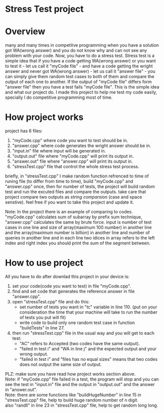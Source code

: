 # Stress Test project
# Overview
many and many times in competitve programming when you have a solution got WA(wrong answer) and you do not know why and can not see any problem with your code. Now, you have to do a stress test. Stress test is a simple idea that if you have a code getting WA(wrong answer) or you want to test it - let us call it "myCode file" - and have a code getting the wright answer and never got WA(wrong answer) - let us call it "answer file" - you can simply give them random test cases to both of them and compare the output of each one to another. If the output of "myCode file" differs form "answer file" then you have a test fails "myCode file". This is the simple idea and what our project do. I made this project to help me test my code easily, specially I do competitive programming most of time.


# How project works
project has 6 files:
  1) "myCode.cpp" where code you want to test should be in.
  2) "answer.cpp" where code generates the wright answer should be in.
  3) "input.in" file where input will be generated in.
  4) "output.out" file where "myCode.cpp" will print its output in.
  5) "answer.out" file where "answer.cpp" will print its output in.
  6) "stressTest.cpp" file that control the whole stress test process.

briefly, in "stressTest.cpp" I make random function refrenced to time of runing file (to differ from time to time), build "myCode.cpp" and "answer.cpp" once, then for number of tests, the project will build random test and run the excuted files and compare the outputs. take care that project compare two outputs as *string comparsion* (case and space senstive). feel free if you want to take this project and update it.  

Note: In the project there is an example of comparing to codes. "myCode.cpp" calculates sum of subarray by prefix sum technique, "answer.cpp" calculates the same by brute force. input is number of test cases in one line and size of array(maximum 100 number) in another line and the array(maximum number is billion) in another line and number of queries in another line and in each line two idices in array refers to the left index and right index you should print the sum of the segment between.


# How to use project
All you have to do after downlad this project in your device is:
  1. set your code(code you want to test) in file "myCode.cpp".
  2. find and set code that generates the reference answer in file "answer.cpp".
  3. open "stressTest.cpp" file and do this:
     - set number of tests you want in "tc" variable in line 110. (put on your consideration the time that your machine will take to run the number of tests you put will fit)
     - write code to build only one random test case in function "buildTests" in line 27.
  4. then run "stressTest.cpp" file in the usual way and you will get to each test:
     - "AC" refers to Accepted (two codes have the same output).
     - "failed in test i" and "WA in line j" and the expected output and your wrong output.
     - "failed in test i" and "files has no equal sizes" means that two codes does not output the same size of output.

PLZ: make sure you have read how project works section above.  
Note: if "myCode.cpp" file failed in a test, the program will stop and you can see the test in "input.in" file and the output in "output.out" and the answer in "answer.out".  
Note: there are some functions like "buildHugeNumber" in line 15 in "stressTest.cpp" file, help to build huge random number of n digit.  
      also "randll" in line 23 in "stressTest.cpp" file, help to get random long long.  
